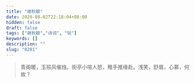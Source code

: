 ```yaml
---
title: "谢秋娘"
date: 2020-08-02T22:18:04+08:00
hidden: false
draft: false
tags: ["谢秋娘","诗词", "玩"]
keywords: []
description: ""
slug: "0201"
---
```


> 青阁暖，玉殒风催烛。街亭小喧人怒，稚手推缘赴。浅笑，舒眉，心慕，何故？
<!--more-->